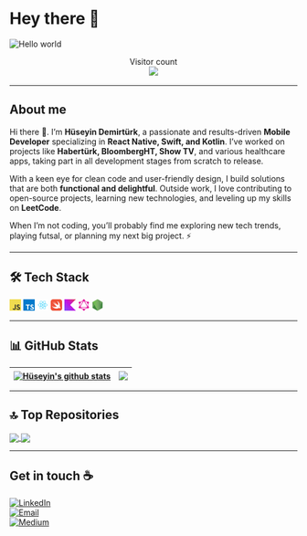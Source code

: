 # Hey there :wave:

<img src="https://raw.githubusercontent.com/HuseyinDemirturk/resources/main/banner.png" alt="Hello world">

<p align="center"> 
  Visitor count<br>
  <img src="https://profile-counter.glitch.me/HuseyinDemirturk/count.svg" />
</p>

---

## About me

Hi there 👋. I’m **Hüseyin Demirtürk**, a passionate and results-driven **Mobile Developer** specializing in **React Native, Swift, and Kotlin**. I’ve worked on projects like **Habertürk, BloombergHT, Show TV**, and various healthcare apps, taking part in all development stages from scratch to release.  

With a keen eye for clean code and user-friendly design, I build solutions that are both **functional and delightful**. Outside work, I love contributing to open-source projects, learning new technologies, and leveling up my skills on **LeetCode**.  

When I’m not coding, you’ll probably find me exploring new tech trends, playing futsal, or planning my next big project. ⚡

---

## 🛠️ Tech Stack

<code><img height="20" alt="javascript" src="https://raw.githubusercontent.com/github/explore/80688e429a7d4ef2fca1e82350fe8e3517d3494d/topics/javascript/javascript.png"></code>
<code><img height="20" alt="typescript" src="https://raw.githubusercontent.com/github/explore/80688e429a7d4ef2fca1e82350fe8e3517d3494d/topics/typescript/typescript.png"></code>
<code><img height="20" alt="react" src="https://raw.githubusercontent.com/github/explore/80688e429a7d4ef2fca1e82350fe8e3517d3494d/topics/react/react.png"></code>
<code><img height="20" alt="swift" src="https://raw.githubusercontent.com/github/explore/80688e429a7d4ef2fca1e82350fe8e3517d3494d/topics/swift/swift.png"></code>
<code><img height="20" alt="kotlin" src="https://raw.githubusercontent.com/github/explore/80688e429a7d4ef2fca1e82350fe8e3517d3494d/topics/kotlin/kotlin.png"></code>
<code><img height="20" alt="graphql" src="https://raw.githubusercontent.com/github/explore/5c058a388828bb5fde0bcafd4bc867b5bb3f26f3/topics/graphql/graphql.png"></code>
<code><img height="20" alt="nodejs" src="https://raw.githubusercontent.com/github/explore/80688e429a7d4ef2fca1e82350fe8e3517d3494d/topics/nodejs/nodejs.png"></code>

---

## 📊 GitHub Stats

| <a href="https://github.com/HuseyinDemirturk"><img align="center" src="https://github-readme-stats.vercel.app/api?username=HuseyinDemirturk&show_icons=true&include_all_commits=true&theme=buefy&hide_border=true" alt="Hüseyin's github stats" /></a> | <a href="https://github.com/HuseyinDemirturk"><img align="center" src="https://github-readme-stats.vercel.app/api/top-langs/?username=HuseyinDemirturk&layout=compact&theme=buefy&hide_border=true" /></a> |
| ------------- | ------------- |

---

## 🔝 Top Repositories

<a href="https://github.com/HuseyinDemirturk/Project1">
  <img align="center" src="https://github-readme-stats.vercel.app/api/pin/?username=HuseyinDemirturk&repo=Project1&theme=buefy" />
</a>
<a href="https://github.com/HuseyinDemirturk/Project2">
  <img align="center" src="https://github-readme-stats.vercel.app/api/pin/?username=HuseyinDemirturk&repo=Project2&theme=buefy" />
</a>

---

## Get in touch :coffee:

[![LinkedIn](https://img.shields.io/badge/-LinkedIn-0077B5?style=flat-square&logo=linkedin&logoColor=white)](https://www.linkedin.com/in/huseyindemirturk/)  
[![Email](https://img.shields.io/badge/-Email-D14836?style=flat-square&logo=gmail&logoColor=white)](mailto:hsyndmrtrk@gmail.com)  
[![Medium](https://img.shields.io/badge/-Medium-00ab6c?style=flat-square&logo=medium&logoColor=white)](https://medium.com/@hsyndmrtrk)
